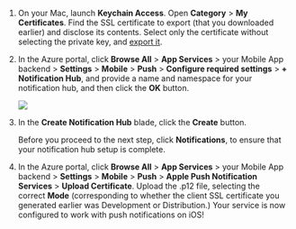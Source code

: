 

1. On your Mac, launch **Keychain Access**. Open **Category** > **My Certificates**. Find the SSL certificate to export (that you downloaded earlier) and disclose its contents. Select only the certificate without selecting the private key, and [export it](https://support.apple.com/kb/PH20122?locale=en_US).
2. In the Azure portal, click **Browse All** > **App Services** > your Mobile App backend > **Settings** > **Mobile** > **Push** > **Configure required settings** > **+ Notification Hub**, and provide a name and namespace for your notification hub, and then click the **OK** button.
   
      ![][1]
3. In the **Create Notification Hub** blade, click the **Create** button.
   
    Before you proceed to the next step, click **Notifications**, to ensure that your notification hub setup is complete. 
4. In the Azure portal, click **Browse All** > **App Services** > your Mobile App backend > **Settings** > **Mobile** > **Push** > **Apple Push Notification Services** > **Upload Certificate**. Upload the .p12 file, selecting the correct **Mode** (corresponding to whether the client SSL certificate you generated earlier was Development or Distribution.) Your service is now configured to work with push notifications on iOS!

[1]: ./media/app-service-mobile-apns-configure-push/mobile-push-notification-hub.png
